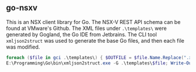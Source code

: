 ## go-nsxv

This is an NSX client library for Go. The NSX-V REST API schema can be found at VMware's Github. The XML files under
`.\templates\` were generated by Gogland, the Go IDE from Jetbrains. The CLI tool `xmljson2struct` was used to generate
 the
base Go files, and then each file was modified.

```powershell
foreach ($file in gci .\templates\) { $OUTFILE = $file.Name.Replace(".xsd.xml", "");$TYPES =
E:\Programming\Go\bin\xmljson2struct.exe -G .\templates\$file; Write-Output "package go_nsx" $OFS $TYPES $OFS | Out-File .\$OUTFILE.go}
```